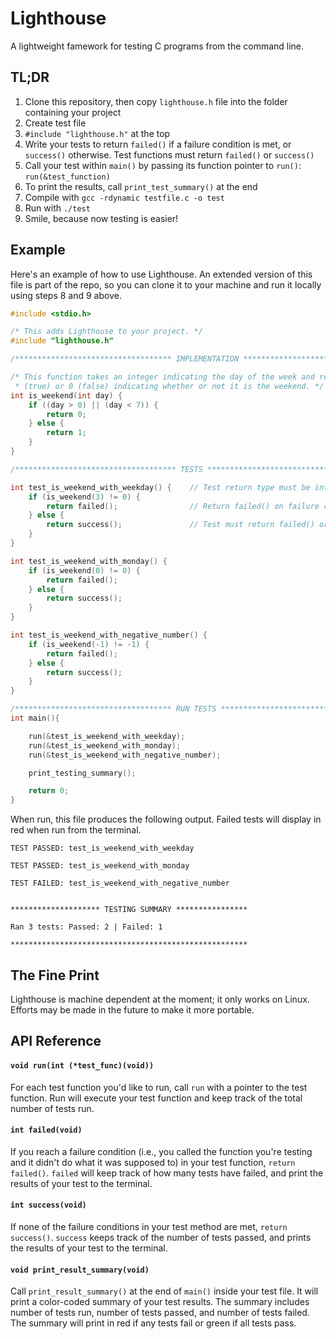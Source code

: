 # Lighthouse
A lightweight famework for testing C programs from the command line.

## TL;DR

1. Clone this repository, then copy `lighthouse.h` file into the folder containing your project
2. Create test file
3. `#include "lighthouse.h"` at the top
4. Write your tests to return `failed()` if a failure condition is met, or `success()` otherwise. Test functions must return `failed()` or `success()`
5. Call your test within `main()` by passing its function pointer to `run()`: `run(&test_function)`
6. To print the results, call `print_test_summary()` at the end
7. Compile with `gcc -rdynamic testfile.c -o test`
8. Run with `./test`
9. Smile, because now testing is easier!

## Example

Here's an example of how to use Lighthouse. An extended version of this file is part of the repo, so you can clone it to your machine and run it locally using steps 8 and 9 above.
```c
#include <stdio.h>

/* This adds Lighthouse to your project. */
#include "lighthouse.h"

/*********************************** IMPLEMENTATION *************************/

/* This function takes an integer indicating the day of the week and returns 1
 * (true) or 0 (false) indicating whether or not it is the weekend. */
int is_weekend(int day) {
    if ((day > 0) || (day < 7)) {
        return 0;
    } else {
        return 1;
    }
}

/************************************ TESTS ******************************/

int test_is_weekend_with_weekday() {    // Test return type must be int
    if (is_weekend(3) != 0) {
        return failed();                // Return failed() on failure condition
    } else {
        return success();               // Test must return failed() or success()
    }
}

int test_is_weekend_with_monday() {
    if (is_weekend(0) != 0) {
        return failed();
    } else {
        return success();
    }
}

int test_is_weekend_with_negative_number() {
    if (is_weekend(-1) != -1) {
        return failed();
    } else {
        return success();
    }
}

/*********************************** RUN TESTS ****************************/
int main(){

    run(&test_is_weekend_with_weekday);
    run(&test_is_weekend_with_monday);
    run(&test_is_weekend_with_negative_number);

    print_testing_summary();

    return 0;
}
```

When run, this file produces the following output. Failed tests will display in red when run from the terminal.

    TEST PASSED: test_is_weekend_with_weekday

    TEST PASSED: test_is_weekend_with_monday

    TEST FAILED: test_is_weekend_with_negative_number


    ******************** TESTING SUMMARY ****************

    Ran 3 tests: Passed: 2 | Failed: 1

    *****************************************************


## The Fine Print

Lighthouse is machine dependent at the moment; it only works on Linux. Efforts may be made in the future to make it more portable.


## API Reference

#### `void run(int (*test_func)(void))`

For each test function you'd like to run, call `run` with a pointer to the test function. Run will execute your test function and keep track of the total number of tests run.


#### `int failed(void)`

If you reach a failure condition (i.e., you called the function you're testing and it didn't do what it was supposed to) in your test function, `return failed()`. `failed` will keep track of how many tests have failed, and print the results of your test to the terminal.


#### `int success(void)`

If none of the failure conditions in your test method are met, `return success()`. `success` keeps track of the number of tests passed, and prints the results of your test to the terminal.


#### `void print_result_summary(void)`

Call `print_result_summary()` at the end of `main()` inside your test file. It will print a color-coded summary of your test results. The summary includes number of tests run, number of tests passed, and number of tests failed. The summary will print in red if any tests fail or green if all tests pass.


